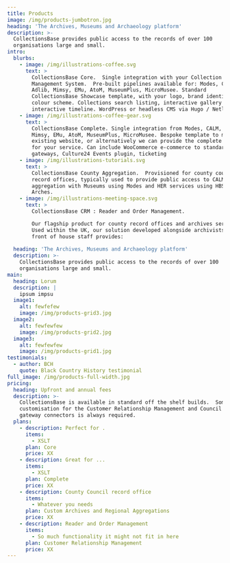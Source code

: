 ```yaml
---
title: Products
image: /img/products-jumbotron.jpg
heading: 'The Archives, Museums and Archaeology platform'
description: >-
  CollectionsBase provides public access to the records of over 100
  organisations large and small.
intro:
  blurbs:
    - image: /img/illustrations-coffee.svg
      text: >
        CollectionsBase Core.  Single integration with your Collection
        Management System.  Pre-built pipelines available for: Modes, CALM,
        Adlib, Mimsy, EMu, AtoM, MuseumPlus, MicroMusee. Standard
        CollectionsBase Showcase template, with your logo, brand identity and
        colour scheme. Collections search listing, interactive gallery and
        interactive timeline. WordPress or headless CMS via Hugo / Netlify.
    - image: /img/illustrations-coffee-gear.svg
      text: >
        CollectionsBase Complete. Single integration from Modes, CALM, Adlib,
        Mimsy, EMu, AtoM, MuseumPlus, MicroMusee. Bespoke template to match your
        existing website, or alternatively we can provide the complete solution
        for your service. Can include WooCommerce e-commerce to standard
        gateways, Culture24 Events plugin, ticketing
    - image: /img/illustrations-tutorials.svg
      text: >
        CollectionsBase County Aggregation.  Provisioned for county council
        record offices, typically used to provide public access to CALM, and in
        aggregation with Museums using Modes and HER services using HBSMR or
        Arches.
    - image: /img/illustrations-meeting-space.svg
      text: >
        CollectionsBase CRM : Reader and Order Management.

        Our flagship product for county record offices and archives services. 
        Used within the UK, our solution developed alongside archivists and
        front of house staff provides:
         
  heading: 'The Archives, Museums and Archaeology platform'
  description: >-
    CollectionsBase provides public access to the records of over 100
    organisations large and small.
main:
  heading: Lorum
  description: |
    ipsum impsu
  image1:
    alt: fewfefew
    image: /img/products-grid3.jpg
  image2:
    alt: fewfewfew
    image: /img/products-grid2.jpg
  image3:
    alt: fewfewfew
    image: /img/products-grid1.jpg
testimonials:
  - author: BCH
    quote: Black Country History testimonial
full_image: /img/products-full-width.jpg
pricing:
  heading: Upfront and annual fees
  description: >-
    CollectionsBase is available in standard off the shelf builds.  Some
    customisation for the Customer Relationship Management and Council Payment
    gateway connectors is always required.
  plans:
    - description: Perfect for .
      items:
        - XSLT
      plan: Core
      price: XX
    - description: Great for ...
      items:
        - XSLT
      plan: Complete
      price: XX
    - description: County Council record office
      items:
        - Whatever you needs
      plan: Custom Archives and Regional Aggregations
      price: XX
    - description: Reader and Order Management
      items:
        - So much functionality it might not fit in here
      plan: Customer Relationship Management
      price: XX
---
```


